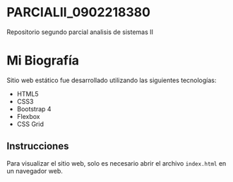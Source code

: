 # PARCIALII_0902218380
Repositorio segundo parcial analisis de sistemas II 
# Mi Biografía
Sitio web estático fue desarrollado utilizando las siguientes tecnologías:

- HTML5
- CSS3
- Bootstrap 4
- Flexbox
- CSS Grid

## Instrucciones

Para visualizar el sitio web, solo es necesario abrir el archivo `index.html` en un navegador web.
    
